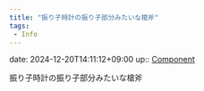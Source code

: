 ```yaml
---
title: "振り子時計の振り子部分みたいな槍斧"
tags:
 - Info
---
```


date: 2024-12-20T14:11:12+09:00
up:: [Component](../Bar/Novel/Chaos/Component.md)

振り子時計の振り子部分みたいな槍斧